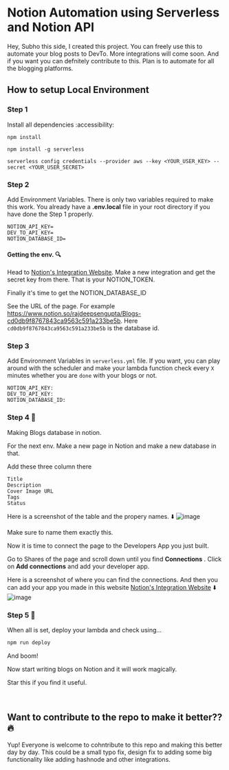 # Notion Automation using Serverless and Notion API
Hey, Subho this side, I created this project. You can freely use this to automate your blog posts to DevTo. More integrations will come soon. And if you want you can defnitely contribute to this. Plan is to automate for all the blogging platforms.

## How to setup Local Environment

### Step 1 

Install all dependencies :accessibility:

```
npm install

npm install -g serverless

serverless config credentials --provider aws --key <YOUR_USER_KEY> --secret <YOUR_USER_SECRET>
```

### Step 2

Add Environment Variables. There is only two variables required to make this work. You already have a **.env.local** file in your root directory if you have done the Step 1 properly.
```
NOTION_API_KEY=
DEV_TO_API_KEY=
NOTION_DATABASE_ID=
```

#### Getting the env. 🔍
Head to [Notion's Integration Website](https://www.notion.so/my-integrations). Make a new integration and get the secret key from there. That is your NOTION_TOKEN.

Finally it's time to get the NOTION_DATABASE_ID

See the URL of the page. For example https://www.notion.so/rajdeepsengupta/Blogs-cd0db9f8767843ca9563c591a233be5b. Here `cd0db9f8767843ca9563c591a233be5b` is the database id.

### Step 3

Add Environment Variables in `serverless.yml` file. If you want, you can play around with the scheduler and make your lambda function check every `X` minutes whether you are `done` with your blogs or not.
```
NOTION_API_KEY: 
DEV_TO_API_KEY: 
NOTION_DATABASE_ID: 
```

### Step 4 🤝

Making Blogs database in notion.


For the next env. Make a new page in Notion and make a new database in that. 

Add these three column there
```
Title
Description
Cover Image URL
Tags
Status
```
Here is a screenshot of the table and the propery names. ⬇️
![image](https://github.com/ighoshsubho/NotionAutomation/assets/93722719/b96769ce-b855-425c-a64d-b33510aec8fc)



Make sure to name them exactly this.

Now it is time to connect the page to the Developers App you just built.

Go to Shares of the page and scroll down until you find **Connections** . Click on **Add connections** and add your developer app. 

Here is a screenshot of where you can find the connections. And then you can add your app you made in this website [Notion's Integration Website](https://www.notion.so/my-integrations) ⬇️
![image](https://github.com/ighoshsubho/NotionAutomation/assets/93722719/84e4d92d-d2cc-461c-b20b-642d60aa5574)


### Step 5 🏃
When all is set, deploy your lambda and check using...

```bash
npm run deploy
```

And boom!

Now start writing blogs on Notion and it will work magically.  

Star this if you find it useful.

<br />

## Want to contribute to the repo to make it better?? 🔥
Yup! Everyone is welcome to cohntribute to this repo and making this better day by day. This could be a small typo fix, design fix to adding some big functionality like adding hashnode and other integrations.
